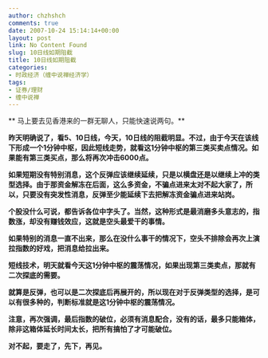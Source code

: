```yaml
---
author: chzhshch
comments: true
date: 2007-10-24 15:14:14+00:00
layout: post
link: No Content Found
slug: 10日线如期阻截
title: 10日线如期阻截
categories:
- 时政经济（缠中说禅经济学）
tags:
- 证券/理财
- 缠中说禅
---
```


			

** 马上要去见香港来的一群无聊人，只能快速说两句。**

**昨天明确说了，看5、10日线，今天，10日线的阻截明显。不过，由于今天在该线下形成一个1分钟中枢，因此短线走势，就看这1分钟中枢的第三类买卖点情况。如果能有第三类买点，那么将再次冲击6000点。**

**如果短期没有特别消息，这个反弹应该继续延续，只是以横盘还是以继续上冲的类型选择。由于那资金解冻在后面，这么多资金，不骗点进来太对不起大家了，所以，只要没有突发性消息，反弹至少能延续下去把解冻资金骗点进来站岗。**

**个股没什么可说，都告诉各位中字头了。当然，这种形式是最消磨多头意志的，指数涨，却没有赚钱效应，这就是空头最爱干的事情。**

**如果特别的消息一直不出来，那么在没什么事干的情况下，空头不排除会再次上演拉指数的好戏，把消息给拉出来。**

**短线技术，明天就看今天这1分钟中枢的震荡情况，如果出现第三类卖点，那就有二次探底的需要。**

**就算是反弹，也可以是二次探底后再展开的，所以现在对于反弹类型的选择，是可以有很多种的，判断标准就是这1分钟中枢的震荡情况。**

**注意，再次强调，最后指数的破位，必须有消息配合，没有的话，最多只能箱体，除非这箱体延长时间太长，把所有搞怕了才可能破位。**

**对不起，要走了，先下，再见。**
